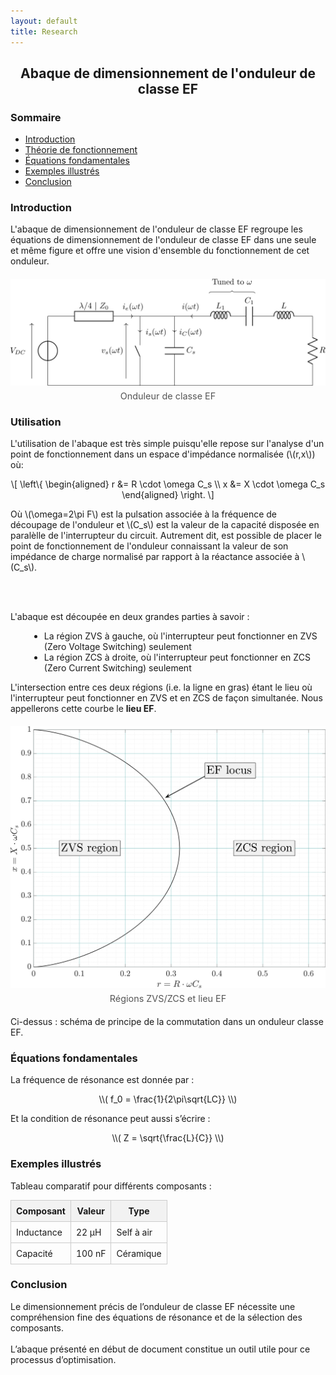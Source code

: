 ```yaml
---
layout: default
title: Research
---
```


<!-- Titre principal (Markdown ou HTML possible) -->
<h2 style="text-align: center;">Abaque de dimensionnement de l'onduleur de classe EF</h2>

<script src="https://polyfill.io/v3/polyfill.min.js?features=es6"></script>
<script id="MathJax-script" async
        src="https://cdn.jsdelivr.net/npm/mathjax@3/es5/tex-mml-chtml.js">
</script>



<!-- ============================= -->
<!-- TABLE DES MATIÈRES (manuelle) -->
<!-- ============================= -->
<nav>
  <h3>Sommaire</h3>
  <ul>
    <li><a href="#intro">Introduction</a></li>
    <li><a href="#utilisation">Théorie de fonctionnement</a></li>
    <li><a href="#equations">Équations fondamentales</a></li>
    <li><a href="#exemples">Exemples illustrés</a></li>
    <li><a href="#conclusion">Conclusion</a></li>
  </ul>
</nav>

<!-- ====================== -->
<!-- SECTION : INTRODUCTION -->
<!-- ====================== -->
<h3 id="intro">Introduction</h3>
<p>
L'abaque de dimensionnement de l'onduleur de classe EF regroupe les équations de dimensionnement de l'onduleur de classe EF dans une seule et même figure et offre une vision d'ensemble du fonctionnement de cet onduleur. 
  
<figure style="text-align: center; margin: 20px auto;">
  <img src="/assets/img/circuit_EF.svg"
       alt="Onduleur de classe EF"
       style="display: block; margin: 0 auto; width=40vw;">
  <figcaption style="margin-top: 8px; font-size: 0.9rem; color: #555;">
    Onduleur de classe EF
  </figcaption>
</figure>

</p>

<!-- =============================== -->
<!-- SECTION : Utilisation -->
<!-- =============================== -->
<h3 id="utilisation">Utilisation</h3>
<p>
  L'utilisation de l'abaque est très simple puisqu'elle repose sur l'analyse d'un point de fonctionnement dans un espace d'impédance normalisée (\(r,x\)) où:
</p>

<p style="text-align: center;">
  \[
\left\{
\begin{aligned}
r &= R \cdot \omega C_s \\
x &= X \cdot \omega C_s
\end{aligned}
\right.
\]

</p>

<p>Où \(\omega=2\pi F\) est la pulsation associée à la fréquence de découpage de l'onduleur et \(C_s\) est la valeur de la capacité disposée en paralèlle de l'interrupteur du circuit. Autrement dit, est possible de placer le point de fonctionnement de l'onduleur connaissant la valeur de son impédance de charge normalisé par rapport à la réactance associée à \(C_s\).
</p>
<br><br>
<p>
  L'abaque est découpée en deux grandes parties à savoir :
</p>

<ul style="margin-left: 30px;">
  <li>La région ZVS à gauche, où l'interrupteur peut fonctionner en ZVS (Zero Voltage Switching) seulement</li>
  <li>La région ZCS à droite, où l'interrupteur peut fonctionner en ZCS (Zero Current Switching) seulement</li>
</ul>

<p>
  L'intersection entre ces deux régions (i.e. la ligne en gras) étant le lieu où l'interrupteur peut fonctionner en ZVS et en ZCS de façon simultanée. Nous appellerons cette courbe le <b>lieu EF</b>.
</p>


<figure style="text-align: center; margin: 20px auto;">
  <img src="/assets/img/chart_EF_locus.svg"
       alt="Régions ZVS/ZCS et lieu EF"
       style="display: block; margin: 0 auto; width=40vw;">
  <figcaption style="margin-top: 8px; font-size: 0.9rem; color: #555;">
    Régions ZVS/ZCS et lieu EF
  </figcaption>
</figure>



<p>
  Ci-dessus : schéma de principe de la commutation dans un onduleur classe EF.
</p>

<!-- =========================== -->
<!-- SECTION : ÉQUATIONS MATHÉMATIQUES -->
<!-- =========================== -->
<h3 id="equations">Équations fondamentales</h3>

<!-- Équation via MathJax (attention à bien charger MathJax dans le layout) -->
<p>
  La fréquence de résonance est donnée par :
</p>

<p style="text-align: center;">
  \\( f_0 = \frac{1}{2\pi\sqrt{LC}} \\)
</p>

<p>
  Et la condition de résonance peut aussi s’écrire :
</p>

<p style="text-align: center;">
  \\( Z = \sqrt{\frac{L}{C}} \\)
</p>

<!-- ===================== -->
<!-- SECTION : TABLEAU -->
<!-- ===================== -->
<h3 id="exemples">Exemples illustrés</h3>
<p>Tableau comparatif pour différents composants :</p>

<table style="width:100%; border-collapse: collapse;">
  <thead>
    <tr style="background-color: #f2f2f2;">
      <th style="border: 1px solid #ccc; padding: 8px;">Composant</th>
      <th style="border: 1px solid #ccc; padding: 8px;">Valeur</th>
      <th style="border: 1px solid #ccc; padding: 8px;">Type</th>
    </tr>
  </thead>
  <tbody>
    <tr>
      <td style="border: 1px solid #ccc; padding: 8px;">Inductance</td>
      <td style="border: 1px solid #ccc; padding: 8px;">22 µH</td>
      <td style="border: 1px solid #ccc; padding: 8px;">Self à air</td>
    </tr>
    <tr>
      <td style="border: 1px solid #ccc; padding: 8px;">Capacité</td>
      <td style="border: 1px solid #ccc; padding: 8px;">100 nF</td>
      <td style="border: 1px solid #ccc; padding: 8px;">Céramique</td>
    </tr>
  </tbody>
</table>

<!-- ===================== -->
<!-- SECTION : CONCLUSION -->
<!-- ===================== -->
<h3 id="conclusion">Conclusion</h3>
<p>
  Le dimensionnement précis de l’onduleur de classe EF nécessite une compréhension fine des équations de résonance et de la sélection des composants.
  <br><br>
  L’abaque présenté en début de document constitue un outil utile pour ce processus d’optimisation.
</p>

<!-- ================================= -->
<!-- CHARGEMENT DE MATHJAX POUR LES MATHS -->
<!-- (à placer dans le layout si tu veux globalement) -->
<!-- ================================= -->
<script type="text/javascript" id="MathJax-script" async
  src="https://cdn.jsdelivr.net/npm/mathjax@3/es5/tex-mml-chtml.js">
</script>
